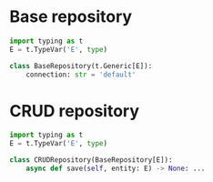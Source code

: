 # Base repository

```python
import typing as t
E = t.TypeVar('E', type)

class BaseRepository(t.Generic[E]):
    connection: str = 'default'
```

# CRUD repository

```python
import typing as t
E = t.TypeVar('E', type)

class CRUDRepository(BaseRepository[E]):
    async def save(self, entity: E) -> None: ...
```
